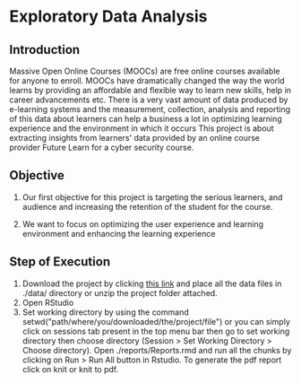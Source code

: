 # Exploratory Data Analysis

## Introduction
Massive Open Online Courses (MOOCs) are free online courses available for anyone to enroll. MOOCs have
dramatically changed the way the world learns by providing an affordable and flexible way to learn new
skills, help in career advancements etc. There is a very vast amount of data produced by e-learning systems
and the measurement, collection, analysis and reporting of this data about learners can help a business a lot
in optimizing learning experience and the environment in which it occurs
This project is about extracting insights from learners' data provided by an online course provider Future
Learn for a cyber security course.

## Objective

1. Our first objective for this project is targeting the serious learners, and audience and increasing the
retention of the student for the course.

2. We want to focus on optimizing the user experience and learning environment and enhancing the
learning experience

## Step of Execution
1. Download the project by clicking [this link](https://github.com/JyotsnaVerma19/CSC8631_EDA_DM) and place all the data files in ./data/ directory or  unzip the project folder attached.
2. Open RStudio
3. Set working directory by using the command setwd("path/where/you/downloaded/the/project/file") or you can simply click on sessions tab present in the top menu bar then go to set working directory then choose directory (Session > Set Working Directory > Choose directory).
Open ./reports/Reports.rmd and run all the chunks by clicking on Run > Run All button in Rstudio.
To generate the pdf report click on knit or knit to pdf.